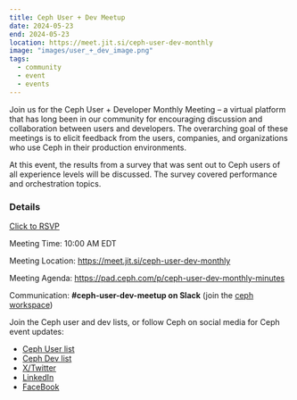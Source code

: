 ```yaml
---
title: Ceph User + Dev Meetup
date: 2024-05-23
end: 2024-05-23
location: https://meet.jit.si/ceph-user-dev-monthly
image: "images/user_+_dev_image.png"
tags:
  - community
  - event
  - events
---
```


Join us for the Ceph User + Developer Monthly Meeting – a virtual platform that has long been in our community for encouraging
discussion and collaboration between users and developers. The overarching goal of these meetings is to elicit
feedback from the users, companies, and organizations who use Ceph in their production environments.

At this event, the results from a survey that was sent out to Ceph users of all experience levels will be discussed. The survey
covered performance and orchestration topics.

### Details

<a class="button"
href="https://www.meetup.com/ceph-user-group/events/300883526/">Click to RSVP</a>

Meeting Time: 10:00 AM EDT

Meeting Location: https://meet.jit.si/ceph-user-dev-monthly

Meeting Agenda: https://pad.ceph.com/p/ceph-user-dev-monthly-minutes

Communication: **#ceph-user-dev-meetup on Slack** (join the [ceph workspace](https://ceph-storage.slack.com/join/shared_invite/zt-2b91em8b6-NQOKhGYReEIrE28OVncnLQ#/shared-invite/email))

Join the Ceph user and dev lists, or follow Ceph on social media for Ceph event
updates:

- [Ceph User list](https://lists.ceph.io/postorius/lists/ceph-users.ceph.io/)
- [Ceph Dev list](https://lists.ceph.io/postorius/lists/dev.ceph.io/)
- [X/Twitter](https://twitter.com/ceph)
- [LinkedIn](https://www.linkedin.com/company/ceph/)
- [FaceBook](https://www.facebook.com/cephstorage/)
